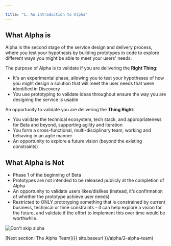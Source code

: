 ```yaml
---

title: "1. An introduction to Alpha"
---
```


## What Alpha is

Alpha is the second stage of the service design and delivery process, where you test your hypothesis by building prototypes in code to explore different ways you might be able to meet your users' needs.

The purpose of Alpha is to validate if you are delivering the **Right Thing**:

 - It's an experimental phase, allowing you to test your hypotheses of how you might design a solution that will meet the user needs that were identified in Discovery
 - You use prototyping to validate ideas throughout
ensure the way you are designing the service is usable

An opportunity to validate you are delivering the **Thing Right**:

 - You validate the technical ecosystem, tech stack, and appropriateness for Beta and beyond, supporting agility and iteration
 - You form a cross-functional, multi-disciplinary team, working and behaving in an agile manner
 - An opportunity to explore a future vision (beyond the existing constraints)

## What Alpha is Not

 - Phase 1 of the beginning of Beta
 - Prototypes are not intended to be released publicly at the completion of Alpha
 - An opportunity to validate users likes/dislikes (instead, it’s confirmation of whether the prototype achieve user needs)
 - Restricted to ONLY prototyping something that is constrained by current business, technical or time constraints - it can help explore a vision for the future, and validate if the effort to implement this over time would be worthwhile.

![Don't skip alpha](https://raw.githubusercontent.com/colugo/service-handbook/gh-pages/images/alpha/shortcut.jpg)

[Next section: The Alpha Team]({{ site.baseurl }}/alpha/2-alpha-team)

